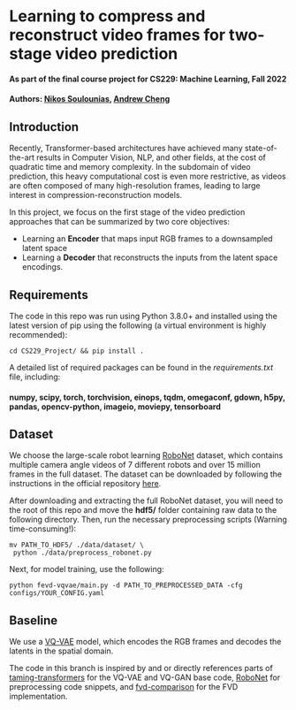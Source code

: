 # Learning to compress and reconstruct video frames for two-stage video prediction

#### As part of the final course project for CS229: Machine Learning, Fall 2022
#### Authors: [Nikos Soulounias](https://github.com/nsoul97), [Andrew Cheng](https://github.com/acheng416)


## Introduction
Recently, Transformer-based architectures have achieved many state-of-the-art results in Computer Vision, NLP, and other fields, 
at the cost of quadratic time and memory complexity. In the subdomain of video prediction, this heavy computational cost is even more restrictive, as videos
are often composed of many high-resolution frames, leading to large interest in compression-reconstruction models. 


In this project, we focus on the first stage of the video prediction approaches that can be summarized by two core objectives: 
- Learning an **Encoder** that maps input RGB frames to a downsampled latent space
- Learning a **Decoder** that reconstructs the inputs from the latent space encodings. 

## Requirements
The code in this repo was run using Python 3.8.0+ and installed using the latest version of pip using the following
(a virtual environment is highly recommended):

```
cd CS229_Project/ && pip install .
```
A detailed list of required packages can be found in the *requirements.txt* file, including: 
#### numpy, scipy, torch, torchvision, einops, tqdm, omegaconf, gdown, h5py, pandas, opencv-python, imageio, moviepy, tensorboard

## Dataset
We choose the large-scale robot learning [RoboNet](https://arxiv.org/pdf/1910.11215.pdf) dataset, which contains multiple camera angle
videos of 7 different robots and over 15 million frames in the full dataset. The dataset can be downloaded by following the 
instructions in the official repository [here](https://github.com/SudeepDasari/RoboNet/wiki/Getting-Started).

After downloading and extracting the full RoboNet dataset, you will need to the root of this repo and move the **hdf5/** folder containing raw data to the following directory. 
Then, run the necessary preprocessing scripts (Warning time-consuming!):
```
mv PATH_TO_HDF5/ ./data/dataset/ \
 python ./data/preprocess_robonet.py
```
Next, for model training, use the following:
```
python fevd-vqvae/main.py -d PATH_TO_PREPROCESSED_DATA -cfg configs/YOUR_CONFIG.yaml 
```
## Baseline
We use a [VQ-VAE](https://papers.nips.cc/paper/2017/file/7a98af17e63a0ac09ce2e96d03992fbc-Paper.pdf) model, 
which encodes the RGB frames and decodes the latents in the spatial domain. 


The code in this branch is inspired by and or directly references parts of [taming-transformers](https://github.com/CompVis/taming-transformers) 
for the VQ-VAE and VQ-GAN base code, [RoboNet](https://github.com/SudeepDasari/RoboNet) for preprocessing code snippets, 
and [fvd-comparison](https://github.com/universome/fvd-comparison) for the FVD implementation.


